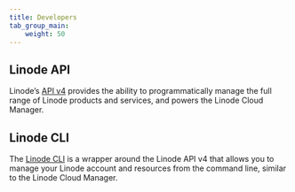 ```yaml
---
title: Developers
tab_group_main:
    weight: 50
---
```


## Linode API

 Linode’s [API v4](/docs/api) provides the ability to programmatically manage the full range of Linode products and services, and powers the Linode Cloud Manager.

## Linode CLI

 The [Linode CLI](https://github.com/linode/linode-cli) is a wrapper around the Linode API v4 that allows you to manage your Linode account and resources from the command line, similar to the Linode Cloud Manager.

